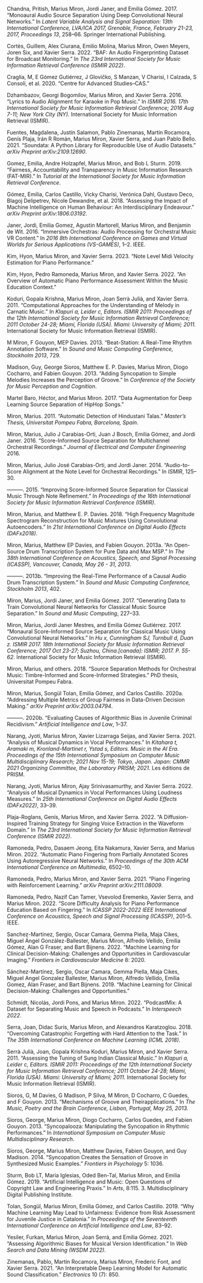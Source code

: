 Chandna, Pritish, Marius Miron, Jordi Janer, and Emilia Gómez. 2017.
“Monoaural Audio Source Separation Using Deep Convolutional Neural
Networks.” In *Latent Variable Analysis and Signal Separation: 13th
International Conference, LVA/ICA 2017, Grenoble, France, February
21-23, 2017, Proceedings 13*, 258–66. Springer International Publishing.

Cortès, Guillem, Alex Ciurana, Emilio Molina, Marius Miron, Owen Meyers,
Joren Six, and Xavier Serra. 2022. “BAF: An Audio Fingerprinting Dataset
for Broadcast Monitoring.” In *The 23rd International Society for Music
Information Retrieval Conference (ISMIR 2022)*.

Craglia, M, E Gómez Gutiérrez, J Glovičko, S Manzan, V Charisi, I
Calzada, S Consoli, et al. 2020. “Centre for Advanced Studies–CAS.”

Dzhambazov, Georgi Bogomilov, Marius Miron, and Xavier Serra. 2016.
“Lyrics to Audio Alignment for Karaoke in Pop Music.” In *ISMIR 2016.
17th International Society for Music Information Retrieval Conference;
2016 Aug 7-11; New York City (NY).* International Society for Music
Information Retrieval (ISMIR).

Fuentes, Magdalena, Justin Salamon, Pablo Zinemanas, Martı́n Rocamora,
Genı́s Plaja, Irán R Román, Marius Miron, Xavier Serra, and Juan Pablo
Bello. 2021. “Soundata: A Python Library for Reproducible Use of Audio
Datasets.” *arXiv Preprint arXiv:2109.12690*.

Gomez, Emilia, Andre Holzapfel, Marius Miron, and Bob L Sturm. 2019.
“Fairness, Accountability and Transparency in Music Information Research
(FAT-MIR).” In *Tutorial at the International Society for Music
Information Retrieval Conference*.

Gómez, Emilia, Carlos Castillo, Vicky Charisi, Verónica Dahl, Gustavo
Deco, Blagoj Delipetrev, Nicole Dewandre, et al. 2018. “Assessing the
Impact of Machine Intelligence on Human Behaviour: An Interdisciplinary
Endeavour.” *arXiv Preprint arXiv:1806.03192*.

Janer, Jordi, Emilia Gomez, Agustin Martorell, Marius Miron, and
Benjamin de Wit. 2016. “Immersive Orchestras: Audio Processing for
Orchestral Music VR Content.” In *2016 8th International Conference on
Games and Virtual Worlds for Serious Applications (VS-GAMES)*, 1–2.
IEEE.

Kim, Hyon, Marius Miron, and Xavier Serra. 2023. “Note Level Midi
Velocity Estimation for Piano Performance.”

Kim, Hyon, Pedro Ramoneda, Marius Miron, and Xavier Serra. 2022. “An
Overview of Automatic Piano Performance Assessment Within the Music
Education Context.”

Koduri, Gopala Krishna, Marius Miron, Joan Serrà Julià, and Xavier
Serra. 2011. “Computational Approaches for the Understanding of Melody
in Carnatic Music.” In *Klapuri a, Leider c, Editors. ISMIR 2011:
Proceedings of the 12th International Society for Music Information
Retrieval Conference; 2011 October 24-28; Miami, Florida (USA). Miami:
University of Miami; 2011.* International Society for Music Information
Retrieval (ISMIR).

M Miron, F Gouyon, MEP Davies. 2013. “Beat-Station: A Real-Time Rhythm
Annotation Software.” In *Sound and Music Computing Conference,
Stockholm 2013*, 729.

Madison, Guy, George Sioros, Matthew E. P. Davies, Marius Miron, Diogo
Cocharro, and Fabien Gouyon. 2013. “Adding Syncopation to Simple
Melodies Increases the Perception of Groove.” In *Conference of the
Society for Music Perception and Cognition*.

Martel Baro, Héctor, and Marius Miron. 2017. “Data Augmentation for Deep
Learning Source Separation of HipHop Songs.”

Miron, Marius. 2011. “Automatic Detection of Hindustani Talas.”
*Master’s Thesis, Universitat Pompeu Fabra, Barcelona, Spain*.

Miron, Marius, Julio J Carabias-Orti, Juan J Bosch, Emilia Gómez, and
Jordi Janer. 2016. “Score-Informed Source Separation for Multichannel
Orchestral Recordings.” *Journal of Electrical and Computer Engineering*
2016.

Miron, Marius, Julio José Carabias-Orti, and Jordi Janer. 2014.
“Audio-to-Score Alignment at the Note Level for Orchestral Recordings.”
In *ISMIR*, 125–30.

———. 2015. “Improving Score-Informed Source Separation for Classical
Music Through Note Refinement.” In *Proceedings of the 16th
International Society for Music Information Retrieval Conference
(ISMIR)*.

Miron, Marius, and Matthew E. P. Davies. 2018. “High Frequency Magnitude
Spectrogram Reconstruction for Music Mixtures Using Convolutional
Autoencoders.” In *21st International Conference on Digital Audio
Effects (DAFx2018)*.

Miron, Marius, Matthew EP Davies, and Fabien Gouyon. 2013a. “An
Open-Source Drum Transcription System for Pure Data and Max MSP.” In
*The 38th International Conference on Acoustics, Speech, and Signal
Processing (ICASSP), Vancouver, Canada, May 26 - 31, 2013*.

———. 2013b. “Improving the Real-Time Performance of a Causal Audio Drum
Transcription System.” In *Sound and Music Computing Conference,
Stockholm 2013*, 402.

Miron, Marius, Jordi Janer, and Emilia Gómez. 2017. “Generating Data to
Train Convolutional Neural Networks for Classical Music Source
Separation.” In *Sound and Music Computing*, 227–33.

Miron, Marius, Jordi Janer Mestres, and Emilia Gómez Gutiérrez. 2017.
“Monaural Score-Informed Source Separation for Classical Music Using
Convolutional Neural Networks.” In *Hu x, Cunningham SJ, Turnbull d,
Duan z. ISMIR 2017. 18th International Society for Music Information
Retrieval Conference; 2017 Oct 23-27; Suzhou, China.\[canada\]: ISMIR;
2017. P. 55-62.* International Society for Music Information Retrieval
(ISMIR).

Miron, Marius, and others. 2018. “Source Separation Methods for
Orchestral Music: Timbre-Informed and Score-Informed Strategies.” PhD
thesis, Universitat Pompeu Fabra.

Miron, Marius, Songül Tolan, Emilia Gómez, and Carlos Castillo. 2020a.
“Addressing Multiple Metrics of Group Fairness in Data-Driven Decision
Making.” *arXiv Preprint arXiv:2003.04794*.

———. 2020b. “Evaluating Causes of Algorithmic Bias in Juvenile Criminal
Recidivism.” *Artificial Intelligence and Law*, 1–37.

Narang, Jyoti, Marius Miron, Xavier Lizarraga Seijas, and Xavier Serra.
2021. “Analysis of Musical Dynamics in Vocal Performances.” In *Kitahara
t, Aramaki m, Kronland-Martinet r, Ystad s, Editors. Music in the AI
Era. Proceedings of the 15th International Symposium on Computer Music
Multidisciplinary Research; 2021 Nov 15-19; Tokyo, Japan. Japan: CMMR
2021 Organizing Committee, the Laboratory PRISM; 2021.* Les éditions de
PRISM.

Narang, Jyoti, Marius Miron, Ajay Srinivasamurthy, and Xavier Serra.
2022. “Analysis of Musical Dynamics in Vocal Performances Using Loudness
Measures.” In *25th International Conference on Digital Audio Effects
(DAFx2022)*, 33–39.

Plaja-Roglans, Genı́s, Marius Miron, and Xavier Serra. 2022. “A
Diffusion-Inspired Training Strategy for Singing Voice Extraction in the
Waveform Domain.” In *The 23rd International Society for Music
Information Retrieval Conference (ISMIR 2022)*.

Ramoneda, Pedro, Dasaem Jeong, Eita Nakamura, Xavier Serra, and Marius
Miron. 2022. “Automatic Piano Fingering from Partially Annotated Scores
Using Autoregressive Neural Networks.” In *Proceedings of the 30th ACM
International Conference on Multimedia*, 6502–10.

Ramoneda, Pedro, Marius Miron, and Xavier Serra. 2021. “Piano Fingering
with Reinforcement Learning.” *arXiv Preprint arXiv:2111.08009*.

Ramoneda, Pedro, Nazif Can Tamer, Vsevolod Eremenko, Xavier Serra, and
Marius Miron. 2022. “Score Difficulty Analysis for Piano Performance
Education Based on Fingering.” In *ICASSP 2022-2022 IEEE International
Conference on Acoustics, Speech and Signal Processing (ICASSP)*, 201–5.
IEEE.

Sanchez-Martinez, Sergio, Oscar Camara, Gemma Piella, Maja Cikes, Miguel
Ángel González-Ballester, Marius Miron, Alfredo Vellido, Emilia Gómez,
Alan G Fraser, and Bart Bijnens. 2022. “Machine Learning for Clinical
Decision-Making: Challenges and Opportunities in Cardiovascular
Imaging.” *Frontiers in Cardiovascular Medicine* 8: 2020.

Sánchez-Martı́nez, Sergio, Oscar Camara, Gemma Piella, Maja Cikes, Miguel
Angel Gonzalez Ballester, Marius Miron, Alfredo Vellido, Emilia Gomez,
Alan Fraser, and Bart Bijnens. 2019. “Machine Learning for Clinical
Decision-Making: Challenges and Opportunities.”

Schmidt, Nicolás, Jordi Pons, and Marius Miron. 2022. “PodcastMix: A
Dataset for Separating Music and Speech in Podcasts.” In *Interspeech
2022*.

Serra, Joan, Didac Suris, Marius Miron, and Alexandros Karatzoglou.
2018. “Overcoming Catastrophic Forgetting with Hard Attention to the
Task.” In *The 35th International Conference on Machine Learning (ICML
2018)*.

Serrà Julià, Joan, Gopala Krishna Koduri, Marius Miron, and Xavier
Serra. 2011. “Assessing the Tuning of Sung Indian Classical Music.” In
*Klapuri a, Leider c, Editors. ISMIR 2011: Proceedings of the 12th
International Society for Music Information Retrieval Conference; 2011
October 24-28; Miami, Florida (USA). Miami: University of Miami; 2011.*
International Society for Music Information Retrieval (ISMIR).

Sioros, G, M Davies, G Madison, P Silva, M Miron, D Cocharro, C Guedes,
and F Gouyon. 2013. “Mechanisms of Groove and Theirapplications.” In
*The Music, Poetry and the Brain Conference, Lisbon, Portugal, May 25,
2013.*

Sioros, George, Marius Miron, Diogo Cocharro, Carlos Guedes, and Fabien
Gouyon. 2013. “Syncopalooza: Manipulating the Syncopation in Rhythmic
Performances.” In *International Symposium on Computer Music
Multidisciplinary Research*.

Sioros, George, Marius Miron, Matthew Davies, Fabien Gouyon, and Guy
Madison. 2014. “Syncopation Creates the Sensation of Groove in
Synthesized Music Examples.” *Frontiers in Psychology* 5: 1036.

Sturm, Bob LT, Maria Iglesias, Oded Ben-Tal, Marius Miron, and Emilia
Gómez. 2019. “Artificial Intelligence and Music: Open Questions of
Copyright Law and Engineering Praxis.” In *Arts*, 8:115. 3.
Multidisciplinary Digital Publishing Institute.

Tolan, Songül, Marius Miron, Emilia Gómez, and Carlos Castillo. 2019.
“Why Machine Learning May Lead to Unfairness: Evidence from Risk
Assessment for Juvenile Justice in Catalonia.” In *Proceedings of the
Seventeenth International Conference on Artificial Intelligence and
Law*, 83–92.

Yesiler, Furkan, Marius Miron, Joan Serrà, and Emilia Gómez. 2021.
“Assessing Algorithmic Biases for Musical Version Identification.” In
*Web Search and Data Mining (WSDM 2022)*.

Zinemanas, Pablo, Martı́n Rocamora, Marius Miron, Frederic Font, and
Xavier Serra. 2021. “An Interpretable Deep Learning Model for Automatic
Sound Classification.” *Electronics* 10 (7): 850.
